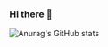### Hi there 👋
![Anurag's GitHub stats](https://github-readme-stats.vercel.app/api?username=mousasbbah&show_icons=true&theme=dark)
<!--
**MousaSbbah/mousasbbah** is a ✨ _special_ ✨ repository because its `README.md` (this file) appears on your GitHub profile.

Here are some ideas to get you started:

- 🔭 I’m currently working on ...
- 🌱 I’m currently learning ...
- 👯 I’m looking to collaborate on ...
- 🤔 I’m looking for help with ...
- 💬 Ask me about ...
- 📫 How to reach me: ...
- 😄 Pronouns: ...
- ⚡ Fun fact: ...
-->
